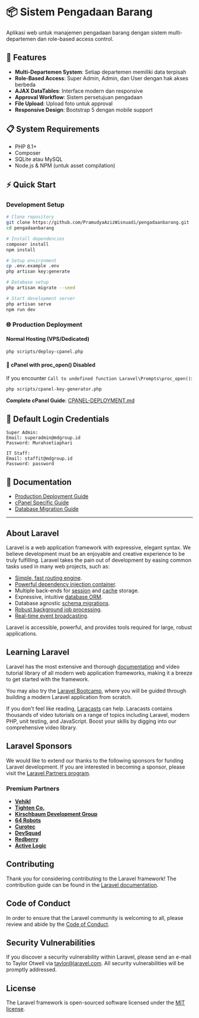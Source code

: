 # 📦 Sistem Pengadaan Barang

Aplikasi web untuk manajemen pengadaan barang dengan sistem multi-departemen dan role-based access control.

## 🚀 Features

-   **Multi-Departemen System**: Setiap departemen memiliki data terpisah
-   **Role-Based Access**: Super Admin, Admin, dan User dengan hak akses berbeda
-   **AJAX DataTables**: Interface modern dan responsive
-   **Approval Workflow**: Sistem persetujuan pengadaan
-   **File Upload**: Upload foto untuk approval
-   **Responsive Design**: Bootstrap 5 dengan mobile support

## 📋 System Requirements

-   PHP 8.1+
-   Composer
-   SQLite atau MySQL
-   Node.js & NPM (untuk asset compilation)

## ⚡ Quick Start

### Development Setup

```bash
# Clone repository
git clone https://github.com/PramudyaAzizWisnuadi/pengadaanbarang.git
cd pengadaanbarang

# Install dependencies
composer install
npm install

# Setup environment
cp .env.example .env
php artisan key:generate

# Database setup
php artisan migrate --seed

# Start development server
php artisan serve
npm run dev
```

### 🌐 Production Deployment

#### Normal Hosting (VPS/Dedicated)

```bash
php scripts/deploy-cpanel.php
```

#### 🚨 cPanel with proc_open() Disabled

If you encounter `Call to undefined function Laravel\Prompts\proc_open()`:

```bash
php scripts/cpanel-key-generator.php
```

**Complete cPanel Guide**: [CPANEL-DEPLOYMENT.md](CPANEL-DEPLOYMENT.md)

## 🔑 Default Login Credentials

```
Super Admin:
Email: superadmin@mdgroup.id
Password: Murahsetiaphari

IT Staff:
Email: staffit@mdgroup.id
Password: password
```

## 📖 Documentation

-   [Production Deployment Guide](DEPLOYMENT.md)
-   [cPanel Specific Guide](CPANEL-DEPLOYMENT.md)
-   [Database Migration Guide](database/README.md)

---

## About Laravel

Laravel is a web application framework with expressive, elegant syntax. We believe development must be an enjoyable and creative experience to be truly fulfilling. Laravel takes the pain out of development by easing common tasks used in many web projects, such as:

-   [Simple, fast routing engine](https://laravel.com/docs/routing).
-   [Powerful dependency injection container](https://laravel.com/docs/container).
-   Multiple back-ends for [session](https://laravel.com/docs/session) and [cache](https://laravel.com/docs/cache) storage.
-   Expressive, intuitive [database ORM](https://laravel.com/docs/eloquent).
-   Database agnostic [schema migrations](https://laravel.com/docs/migrations).
-   [Robust background job processing](https://laravel.com/docs/queues).
-   [Real-time event broadcasting](https://laravel.com/docs/broadcasting).

Laravel is accessible, powerful, and provides tools required for large, robust applications.

## Learning Laravel

Laravel has the most extensive and thorough [documentation](https://laravel.com/docs) and video tutorial library of all modern web application frameworks, making it a breeze to get started with the framework.

You may also try the [Laravel Bootcamp](https://bootcamp.laravel.com), where you will be guided through building a modern Laravel application from scratch.

If you don't feel like reading, [Laracasts](https://laracasts.com) can help. Laracasts contains thousands of video tutorials on a range of topics including Laravel, modern PHP, unit testing, and JavaScript. Boost your skills by digging into our comprehensive video library.

## Laravel Sponsors

We would like to extend our thanks to the following sponsors for funding Laravel development. If you are interested in becoming a sponsor, please visit the [Laravel Partners program](https://partners.laravel.com).

### Premium Partners

-   **[Vehikl](https://vehikl.com)**
-   **[Tighten Co.](https://tighten.co)**
-   **[Kirschbaum Development Group](https://kirschbaumdevelopment.com)**
-   **[64 Robots](https://64robots.com)**
-   **[Curotec](https://www.curotec.com/services/technologies/laravel)**
-   **[DevSquad](https://devsquad.com/hire-laravel-developers)**
-   **[Redberry](https://redberry.international/laravel-development)**
-   **[Active Logic](https://activelogic.com)**

## Contributing

Thank you for considering contributing to the Laravel framework! The contribution guide can be found in the [Laravel documentation](https://laravel.com/docs/contributions).

## Code of Conduct

In order to ensure that the Laravel community is welcoming to all, please review and abide by the [Code of Conduct](https://laravel.com/docs/contributions#code-of-conduct).

## Security Vulnerabilities

If you discover a security vulnerability within Laravel, please send an e-mail to Taylor Otwell via [taylor@laravel.com](mailto:taylor@laravel.com). All security vulnerabilities will be promptly addressed.

## License

The Laravel framework is open-sourced software licensed under the [MIT license](https://opensource.org/licenses/MIT).
